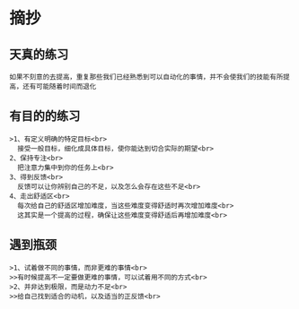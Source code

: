# 摘抄
## 天真的练习<br>
    如果不刻意的去提高，重复那些我们已经熟悉到可以自动化的事情，并不会使我们的技能有所提高，还有可能随着时间而退化
## 有目的的练习<br>
    >1、有定义明确的特定目标<br>
      接受一般目标，细化成具体目标，使你能达到切合实际的期望<br>
    2、保持专注<br>
      把注意力集中到你的任务上<br>
    3、得到反馈<br>
      反馈可以让你辨别自己的不足，以及怎么会存在这些不足<br>
    4、走出舒适区<br>
      每次给自己的舒适区增加难度，当这些难度变得舒适时再次增加难度<br>
      这其实是一个提高的过程，确保让这些难度变得舒适后再增加难度<br>
## 遇到瓶颈<br>
    >1、试着做不同的事情，而非更难的事情<br>
    >>有时候提高不一定要做更难的事情，可以试着用不同的方式<br>
    >2、并非达到极限，而是动力不足<br>
    >>给自己找到适合的动机，以及适当的正反馈<br>

